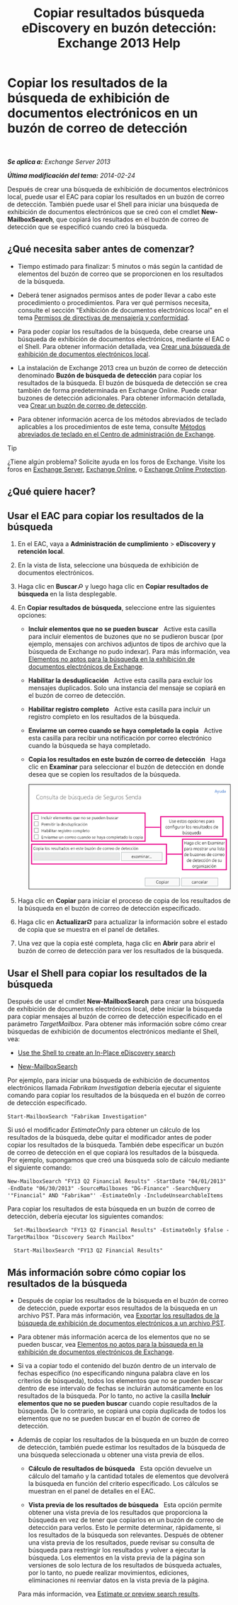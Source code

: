 ﻿---
title: 'Copiar resultados búsqueda eDiscovery en buzón detección: Exchange 2013 Help'
TOCTitle: Copiar los resultados de la búsqueda de exhibición de documentos electrónicos en un buzón de correo de detección
ms:assetid: bff2ce89-9e6f-494a-bd6a-2f2011507845
ms:mtpsurl: https://technet.microsoft.com/es-es/library/Dn624163(v=EXCHG.150)
ms:contentKeyID: 61183332
ms.date: 04/23/2018
mtps_version: v=EXCHG.150
ms.translationtype: HT
---

# Copiar los resultados de la búsqueda de exhibición de documentos electrónicos en un buzón de correo de detección

 

_**Se aplica a:** Exchange Server 2013_

_**Última modificación del tema:** 2014-02-24_

Después de crear una búsqueda de exhibición de documentos electrónicos local, puede usar el EAC para copiar los resultados en un buzón de correo de detección. También puede usar el Shell para iniciar una búsqueda de exhibición de documentos electrónicos que se creó con el cmdlet **New-MailboxSearch**, que copiará los resultados en el buzón de correo de detección que se especificó cuando creó la búsqueda.

## ¿Qué necesita saber antes de comenzar?

  - Tiempo estimado para finalizar: 5 minutos o más según la cantidad de elementos del buzón de correo que se proporcionen en los resultados de la búsqueda.

  - Deberá tener asignados permisos antes de poder llevar a cabo este procedimiento o procedimientos. Para ver qué permisos necesita, consulte el sección "Exhibición de documentos electrónicos local" en el tema [Permisos de directivas de mensajería y conformidad](messaging-policy-and-compliance-permissions-exchange-2013-help.md).

  - Para poder copiar los resultados de la búsqueda, debe crearse una búsqueda de exhibición de documentos electrónicos, mediante el EAC o el Shell. Para obtener información detallada, vea [Crear una búsqueda de exhibición de documentos electrónicos local](https://docs.microsoft.com/es-es/exchange/security-and-compliance/in-place-ediscovery/create-in-place-ediscovery-search).

  - La instalación de Exchange 2013 crea un buzón de correo de detección denominado **Buzón de búsqueda de detección** para copiar los resultados de la búsqueda. El buzón de búsqueda de detección se crea también de forma predeterminada en Exchange Online. Puede crear buzones de detección adicionales. Para obtener información detallada, vea [Crear un buzón de correo de detección](https://docs.microsoft.com/es-es/exchange/about-exchange-documentation/accessibility).

  - Para obtener información acerca de los métodos abreviados de teclado aplicables a los procedimientos de este tema, consulte [Métodos abreviados de teclado en el Centro de administración de Exchange](keyboard-shortcuts-in-the-exchange-admin-center-exchange-online-protection-help.md).


> [!TIP]
> ¿Tiene algún problema? Solicite ayuda en los foros de Exchange. Visite los foros en <A href="https://go.microsoft.com/fwlink/p/?linkid=60612">Exchange Server</A>, <A href="https://go.microsoft.com/fwlink/p/?linkid=267542">Exchange Online</A>, o <A href="https://go.microsoft.com/fwlink/p/?linkid=285351">Exchange Online Protection</A>.



## ¿Qué quiere hacer?

## Usar el EAC para copiar los resultados de la búsqueda

1.  En el EAC, vaya a **Administración de cumplimiento** \> **eDiscovery y retención local**.

2.  En la vista de lista, seleccione una búsqueda de exhibición de documentos electrónicos.

3.  Haga clic en **Buscar**![icono de Buscar](images/Dn750895.773574d0-9b92-4cab-9f6b-81532c7418b9(EXCHG.150).gif "icono de Buscar") y luego haga clic en **Copiar resultados de búsqueda** en la lista desplegable.

4.  En **Copiar resultados de búsqueda**, seleccione entre las siguientes opciones:
    
      - **Incluir elementos que no se pueden buscar**   Active esta casilla para incluir elementos de buzones que no se pudieron buscar (por ejemplo, mensajes con archivos adjuntos de tipos de archivo que la búsqueda de Exchange no pudo indexar). Para más información, vea [Elementos no aptos para la búsqueda en la exhibición de documentos electrónicos de Exchange](unsearchable-items-in-exchange-ediscovery-exchange-2013-help.md).
    
      - **Habilitar la desduplicación**   Active esta casilla para excluir los mensajes duplicados. Solo una instancia del mensaje se copiará en el buzón de correo de detección.
    
      - **Habilitar registro completo**   Active esta casilla para incluir un registro completo en los resultados de la búsqueda.
    
      - **Enviarme un correo cuando se haya completado la copia**   Active esta casilla para recibir una notificación por correo electrónico cuando la búsqueda se haya completado.
    
      - **Copia los resultados en este buzón de correo de detección**   Haga clic en **Examinar** para seleccionar el buzón de detección en donde desea que se copien los resultados de la búsqueda.
        
        ![Copiar resultados de búsqueda](images/Dn624163.875e25ed-8308-408c-92c4-8c76fc9d9bfc(EXCHG.150).gif "Copiar resultados de búsqueda")  

5.  Haga clic en **Copiar** para iniciar el proceso de copia de los resultados de la búsqueda en el buzón de correo de detección especificado.

6.  Haga clic en **Actualizar**![Icono Actualizar](images/Dd353189.85f271ca-32a4-426c-842a-d2172567099d(EXCHG.150).gif "Icono Actualizar") para actualizar la información sobre el estado de copia que se muestra en el panel de detalles.

7.  Una vez que la copia esté completa, haga clic en **Abrir** para abrir el buzón de correo de detección para ver los resultados de la búsqueda.

## Usar el Shell para copiar los resultados de la búsqueda

Después de usar el cmdlet **New-MailboxSearch** para crear una búsqueda de exhibición de documentos electrónicos local, debe iniciar la búsqueda para copiar mensajes al buzón de correo de detección especificado en el parámetro *TargetMailbox*. Para obtener más información sobre cómo crear búsquedas de exhibición de documentos electrónicos mediante el Shell, vea:

  - [Use the Shell to create an In-Place eDiscovery search](https://docs.microsoft.com/es-es/exchange/security-and-compliance/in-place-ediscovery/create-in-place-ediscovery-search)

  - [New-MailboxSearch](https://technet.microsoft.com/es-es/library/dd298064\(v=exchg.150\))

Por ejemplo, para iniciar una búsqueda de exhibición de documentos electrónicos llamada *Fabrikam Investigation* debería ejecutar el siguiente comando para copiar los resultados de la búsqueda en el buzón de correo de detección especificado.

    Start-MailboxSearch "Fabrikam Investigation"

Si usó el modificador *EstimateOnly* para obtener un cálculo de los resultados de la búsqueda, debe quitar el modificador antes de poder copiar los resultados de la búsqueda. También debe especificar un buzón de correo de detección en el que copiará los resultados de la búsqueda. Por ejemplo, supongamos que creó una búsqueda solo de cálculo mediante el siguiente comando:

    New-MailboxSearch "FY13 Q2 Financial Results" -StartDate "04/01/2013" -EndDate "06/30/2013" -SourceMailboxes "DG-Finance" -SearchQuery '"Financial" AND "Fabrikam"' -EstimateOnly -IncludeUnsearchableItems

Para copiar los resultados de esta búsqueda en un buzón de correo de detección, debería ejecutar los siguientes comandos:
  ```
    Set-MailboxSearch "FY13 Q2 Financial Results" -EstimateOnly $false -TargetMailbox "Discovery Search Mailbox"
  ```
  ```
    Start-MailboxSearch "FY13 Q2 Financial Results"
  ```
  
## Más información sobre cómo copiar los resultados de la búsqueda

  - Después de copiar los resultados de la búsqueda en el buzón de correo de detección, puede exportar esos resultados de la búsqueda en un archivo PST. Para más información, vea [Exportar los resultados de la búsqueda de exhibición de documentos electrónicos a un archivo PST](https://docs.microsoft.com/es-es/exchange/security-and-compliance/in-place-ediscovery/export-search-results).

  - Para obtener más información acerca de los elementos que no se pueden buscar, vea [Elementos no aptos para la búsqueda en la exhibición de documentos electrónicos de Exchange](unsearchable-items-in-exchange-ediscovery-exchange-2013-help.md).

  - Si va a copiar todo el contenido del buzón dentro de un intervalo de fechas específico (no especificando ninguna palabra clave en los criterios de búsqueda), todos los elementos que no se pueden buscar dentro de ese intervalo de fechas se incluirán automáticamente en los resultados de la búsqueda. Por lo tanto, no active la casilla **Incluir elementos que no se pueden buscar** cuando copie resultados de la búsqueda. De lo contrario, se copiará una copia duplicada de todos los elementos que no se pueden buscar en el buzón de correo de detección.

  - Además de copiar los resultados de la búsqueda en un buzón de correo de detección, también puede estimar los resultados de la búsqueda de una búsqueda seleccionada u obtener una vista previa de ellos.
    
      - **Cálculo de resultados de búsqueda**   Esta opción devuelve un cálculo del tamaño y la cantidad totales de elementos que devolverá la búsqueda en función del criterio especificado. Los cálculos se muestran en el panel de detalles en el EAC.
    
      - **Vista previa de los resultados de búsqueda**   Esta opción permite obtener una vista previa de los resultados que proporciona la búsqueda en vez de tener que copiarlos en un buzón de correo de detección para verlos. Esto le permite determinar, rápidamente, si los resultados de la búsqueda son relevantes. Después de obtener una vista previa de los resultados, puede revisar su consulta de búsqueda para restringir los resultados y volver a ejecutar la búsqueda. Los elementos en la vista previa de la página son versiones de solo lectura de los resultados de búsqueda actuales, por lo tanto, no puede realizar movimientos, ediciones, eliminaciones ni reenviar datos en la vista previa de la página.
    
    Para más información, vea [Estimate or preview search results](https://docs.microsoft.com/es-es/exchange/security-and-compliance/in-place-ediscovery/create-in-place-ediscovery-search).

